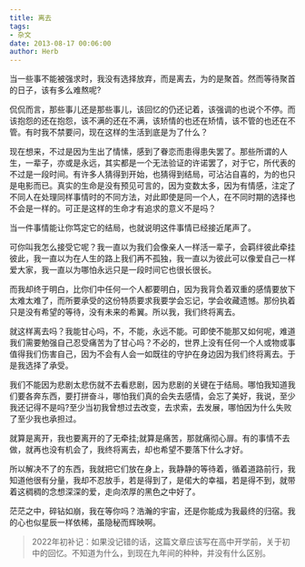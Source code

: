 ```yaml
---
title: 离去
tags:
- 杂文
date: 2013-08-17 00:06:00
author: Herb
---
```


当一些事不能被强求时，我没有选择放弃，而是离去，为的是聚首。然而等待聚首的日子，该有多么难熬呢?

侃侃而言，那些事儿还是那些事儿，该回忆的仍还记着，该强调的也说个不停。而该抱怨的还在抱怨，该不满的还在不满，该矫情的也还在矫情，该不管的也还在不管。有时我不禁要问，现在这样的生活到底是为了什么？

现在想来，不过是因为生出了情愫，感到了眷恋而患得患失罢了。那些所谓的人生，一辈子，亦或是永远，其实都是一个无法验证的许诺罢了，对于它，所代表的不过是一段时间。有许多人猜得到开始，也猜得到结局，可沾沾自喜的，为的也只是电影而已。真实的生命是没有预见可言的，因为变数太多，因为有情感，注定了不同人在处理同样事情时的不同方法，对此即使是同一个人，在不同时期的选择也不会是一样的。可正是这样的生命才有追求的意义不是吗？

当一件事情能让你笃定它的结局，也就说明这件事情已经接近尾声了。

可你叫我怎么接受它呢？我一直以为我们会像亲人一样活一辈子，会羁绊彼此牵挂彼此，我一直以为在人生的路上我们再不孤独，我一直以为彼此可以像爱自己一样爱大家，我一直以为哪怕永远只是一段时间它也很长很长。

而我却终于明白，比你们中任何一个人都要明白，因为我背负着双重的感情要放下太难太难了，而所要承受的这份特质要求我要学会忘记，学会收藏遗憾。那份执着只是没有希望的等待，没有未来的希翼。所以我，我们终将离去。

就这样离去吗？我能甘心吗，不，不能，永远不能。可即使不能那又如何呢，难道我们需要勉强自己忍受痛苦为了甘心吗？不必的，世界上没有任何一个人或物或事值得我们伤害自己，因为不会有人会一如既往的守护在身边因为我们终将离去。于是我选择了承受。

我们不能因为悲剧太悲伤就不去看悲剧，因为悲剧的关键在于结局。哪怕我知道我们要各奔东西，要打拼奋斗，哪怕我们真的会失去感情，会忘了美好，我说，至少我还记得不是吗?至少当初我曾想过去改变，去求索，去发展，哪怕因为什么失败了至少我也承担过。

就算是离开，我也要离开的了无牵挂;就算是痛苦，那就痛彻心扉。有的事情不去做，就再也没有机会了，我终将离去，却也希望不要落下什么才好。

所以解决不了的东西，我就把它们放在身上，我静静的等待着，循着道路前行，我知道他很有分量，我却不忍放手，若是得到了，是偌大的幸福，若是得不到，就带着这稠稠的念想深深的爱，走向浓厚的黑色之中好了。

茫茫之中，碎钻如崩，我在等你吗？浩瀚的宇宙，还是你能成为我最终的归宿。我的心也似星辰一样依稀，虽隐秘而辉映啊。

>2022年初补记：如果没记错的话，这篇文章应该写在高中开学前，关于初中的回忆。不知道为什么，到现在九年间的种种，并没有什么区别。